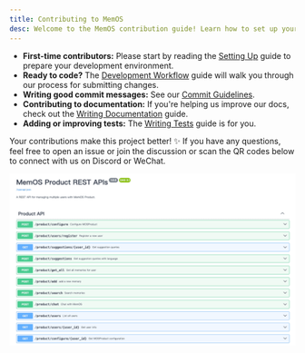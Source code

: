 ```yaml
---
title: Contributing to MemOS
desc: Welcome to the MemOS contribution guide! Learn how to set up your development environment, follow our workflow, write good commit messages, improve documentation, and add tests.
---
```


-   **First-time contributors:** Please start by reading the [Setting Up](./setting_up.md) guide to prepare your development environment.
-   **Ready to code?** The [Development Workflow](./development_workflow.md) guide will walk you through our process for submitting changes.
-   **Writing good commit messages:** See our [Commit Guidelines](./commit_guidelines.md).
-   **Contributing to documentation:** If you're helping us improve our docs, check out the [Writing Documentation](./writing_docs.md) guide.
-   **Adding or improving tests:** The [Writing Tests](./writing_tests.md) guide is for you.

Your contributions make this project better! ✨ If you have any questions, feel free to open an issue or join the discussion or scan the QR codes below to connect with us on Discord or WeChat.

![QR Code](./IMAGES/image_001.png)

